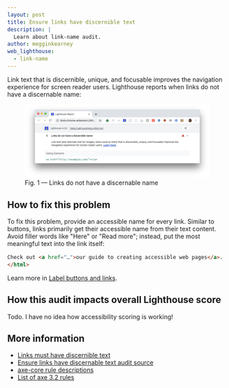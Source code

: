 ```yaml
---
layout: post
title: Ensure links have discernible text
description: |
  Learn about link-name audit.
author: megginkearney
web_lighthouse:
  - link-name
---
```


Link text that is discernible, unique, and focusable improves the navigation experience for screen reader users.
Lighthouse reports when links do not have a discernable name:

<figure class="w-figure">
  <img class="w-screenshot w-screenshot--filled" src="link-name.png" alt="Lighthouse: Links do not have a discernable name">
  <figcaption class="w-figcaption">
    Fig. 1 — Links do not have a discernable name
  </figcaption>
</figure>


## How to fix this problem

To fix this problem,
provide an accessible name
for every link.
Similar to buttons,
links primarily get their accessible name from their text content.
Avoid filler words like "Here" or "Read more";
instead, put the most meaningful text into the link itself:

```html
Check out <a href="…">our guide to creating accessible web pages</a>.
</html>
```

Learn more in
[Label buttons and links](/accessible/labels-and-text-alternatives#label-buttons-and-links).

## How this audit impacts overall Lighthouse score

Todo. I have no idea how accessibility scoring is working!

## More information

- [Links must have discernible text](https://dequeuniversity.com/rules/axe/3.2/link-name)
- [Ensure links have discernable text audit source](https://github.com/GoogleChrome/lighthouse/blob/master/lighthouse-core/audits/accessibility/link-name.js)
- [axe-core rule descriptions](https://github.com/dequelabs/axe-core/blob/develop/doc/rule-descriptions.md)
- [List of axe 3.2 rules](https://dequeuniversity.com/rules/axe/3.2)